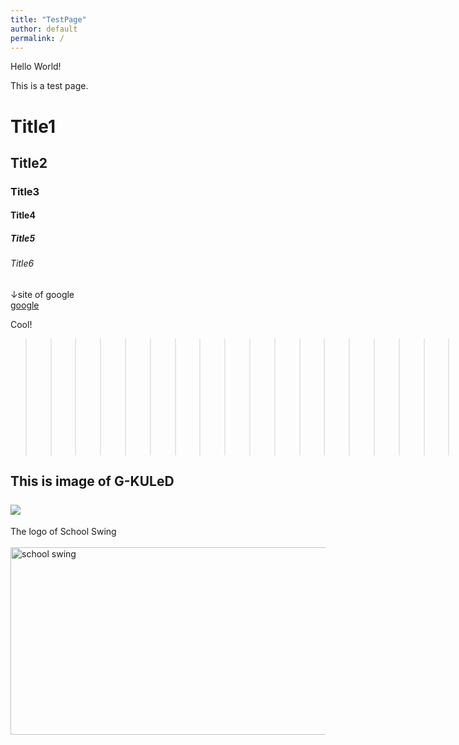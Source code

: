 ```yaml
---
title: "TestPage"
author: default
permalink: /
---
```


Hello World!

This is a test page.

# Title1
## Title2
### Title3
#### Title4
##### Title5
###### Title6

↓site of google\
[google](https://www.google.co.jp/)

Cool!
>>>>>>>>>>>>>>>>>>>>>>>>>>>>>>>>>>>>>>>>>>>>>>>>>Hello World!

This is image of G-KULeD\
\
![](https://gakubu.kuled.kindai.ac.jp/logoview.aspx)
---

The logo of School Swing\
\
<img height="300" src="https://kindai.swing.schoo.jp/_nuxt/img/logo.09067d2.svg" title="school swing" width="1000"/>